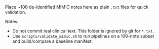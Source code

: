 Place ~100 de-identified MIMIC notes here as plain `.txt` files for quick validation.

Notes:
- Do not commit real clinical text. This folder is ignored by git for `*.txt`.
- Use `scripts/validate_mimic.sh` to run pipelines on a 100-note subset and build/compare a baseline manifest.

